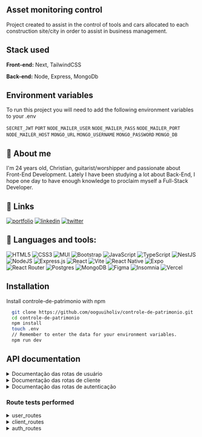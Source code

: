 ## Asset monitoring control

Project created to assist in the control of tools and cars allocated to each construction site/city in order to assist in business management.

## Stack used

**Front-end:** Next, TailwindCSS

**Back-end:** Node, Express, MongoDb

## Environment variables

To run this project you will need to add the following environment variables to your .env

`SECRET_JWT`
`PORT`
`NODE_MAILER_USER`
`NODE_MAILER_PASS`
`NODE_MAILER_PORT`
`NODE_MAILER_HOST`
`MONGO_URL`
`MONGO_USERNAME`
`MONGO_PASSWORD`
`MONGO_DB`

## 🚀 About me

I'm 24 years old, Christian, guitarist/worshipper and passionate about Front-End Development. Lately I have been studying a lot about Back-End, I hope one day to have enough knowledge to proclaim myself a Full-Stack Developer.

## 🔗 Links

[![portfolio](https://img.shields.io/badge/my_portfolio-000?style=for-the-badge&logo=ko-fi&logoColor=white)](https://portfolio-next-js-jade.vercel.app/)
[![linkedin](https://img.shields.io/badge/linkedin-0A66C2?style=for-the-badge&logo=linkedin&logoColor=white)](https://www.linkedin.com/in/oguuiholiv/)
[![twitter](https://img.shields.io/badge/insta-1DA1F2?style=for-the-badge&logo=instagram&logoColor)](https://www.instagram.com/ooguuiholiv/)

## 🚀 Languages and tools:

![HTML5](https://img.shields.io/badge/html5-%23E34F26.svg?style=for-the-badge&logo=html5&logoColor=white)
![CSS3](https://img.shields.io/badge/css3-%231572B6.svg?style=for-the-badge&logo=css3&logoColor=white)
![MUI](https://img.shields.io/badge/MUI-%230081CB.svg?style=for-the-badge&logo=mui&logoColor=white)
![Bootstrap](https://img.shields.io/badge/bootstrap-%238511FA.svg?style=for-the-badge&logo=bootstrap&logoColor=white)
![JavaScript](https://img.shields.io/badge/javascript-%23323330.svg?style=for-the-badge&logo=javascript&logoColor=%23F7DF1E)
![TypeScript](https://img.shields.io/badge/typescript-%23007ACC.svg?style=for-the-badge&logo=typescript&logoColor=white)
![NestJS](https://img.shields.io/badge/nestjs-%23E0234E.svg?style=for-the-badge&logo=nestjs&logoColor=white)
![NodeJS](https://img.shields.io/badge/node.js-6DA55F?style=for-the-badge&logo=node.js&logoColor=white)
![Express.js](https://img.shields.io/badge/express.js-%23404d59.svg?style=for-the-badge&logo=express&logoColor=%2361DAFB)
![React](https://img.shields.io/badge/react-%2320232a.svg?style=for-the-badge&logo=react&logoColor=%2361DAFB)
![Vite](https://img.shields.io/badge/vite-%23646CFF.svg?style=for-the-badge&logo=vite&logoColor=white)
![React Native](https://img.shields.io/badge/react_native-%2320232a.svg?style=for-the-badge&logo=react&logoColor=%2361DAFB)
![Expo](https://img.shields.io/badge/expo-1C1E24?style=for-the-badge&logo=expo&logoColor=#D04A37)
![React Router](https://img.shields.io/badge/React_Router-CA4245?style=for-the-badge&logo=react-router&logoColor=white)
![Postgres](https://img.shields.io/badge/postgres-%23316192.svg?style=for-the-badge&logo=postgresql&logoColor=white)
![MongoDB](https://img.shields.io/badge/MongoDB-%234ea94b.svg?style=for-the-badge&logo=mongodb&logoColor=white)
![Figma](https://img.shields.io/badge/figma-%23F24E1E.svg?style=for-the-badge&logo=figma&logoColor=white)
![Insomnia](https://img.shields.io/badge/Insomnia-black?style=for-the-badge&logo=insomnia&logoColor=5849BE)
![Vercel](https://img.shields.io/badge/vercel-%23000000.svg?style=for-the-badge&logo=vercel&logoColor=white)

## Installation

Install controle-de-patrimonio with npm

```bash
  git clone https://github.com/ooguuiholiv/controle-de-patrimonio.git
  cd controle-de-patrimonio
  npm install
  touch .env
  // Remember to enter the data for your environment variables.
  npm run dev
```

## API documentation

<details>
<summary>Documentação das rotas de usuário</summary>

#### Cadastrar um usuário

```http
  POST /register/users
```

| Parâmetro                                            | Tipo     | Descrição                                       |
| :--------------------------------------------------- | :------- | :---------------------------------------------- |
| `first_name, last_name, cpf, phone, email, password` | `string` | **Obrigatório estar autenticado na aplicação**. |

#### Retorna todos os usuários do sistema

```http
  GET /list/users
```

| Parâmetro | Tipo     | Descrição                                       |
| :-------- | :------- | :---------------------------------------------- |
| `null`    | `string` | **Obrigatório estar autenticado na aplicação**. |

#### Atualiza dados do usuário logado

```http
  PUT /update/user
```

| Parâmetro                           | Tipo     | Descrição                                       |
| :---------------------------------- | :------- | :---------------------------------------------- |
| `first_name, last_name, cpf, phone` | `string` | **Obrigatório estar autenticado na aplicação**. |

#### Inativa um usuário

```http
  DELETE /inative/users/:userId
```

| Parâmetro | Tipo     | Descrição                                                                              |
| :-------- | :------- | :------------------------------------------------------------------------------------- |
| `userId`  | `string` | **Obrigatório estar autenticado na aplicação**. Passar id do usuário que quer inativar |

#### Solicita um link de redefinição de senha

```http
  PATCH /user/forgot-password
```

| Parâmetro | Tipo     | Descrição                                                        |
| :-------- | :------- | :--------------------------------------------------------------- |
| `email`   | `string` | **O usuário receberá um link${token} para redefinir sua senha**. |

#### Altera a senha do usuário

```http
  POST /user/reset-password
```

| Parâmetro                                 | Tipo     | Descrição                                                                                                               |
| :---------------------------------------- | :------- | :---------------------------------------------------------------------------------------------------------------------- |
| `newPassword, confirmPassword, req.query` | `string` | **O usuário deverá fornecer duas senhas iguais e o token deverá ser obtido através da URL do sistema: token=${token}**. |

</details>

<details>
<summary>Documentação das rotas de cliente</summary>

#### Cadastrar um cliente

```http
  POST /register/client
```

| Parâmetro                                       | Tipo     | Descrição                                                                                 |
| :---------------------------------------------- | :------- | :---------------------------------------------------------------------------------------- |
| `fullname, document_id, phone, email, password` | `string` | **Obrigatório estar autenticado na aplicação**. Somente usuários podem cadastrar clientes |

#### Retorna todos os clientes do sistema

```http
  GET /list/client
```

| Parâmetro | Tipo     | Descrição                                                                                     |
| :-------- | :------- | :-------------------------------------------------------------------------------------------- |
| `null`    | `string` | **Obrigatório estar autenticado na aplicação**. Somente usuário pode listar todos os clientes |

#### Atualiza dados de um cliente

```http
  PUT /update/client/:clientId
```

| Parâmetro                                | Tipo     | Descrição                                                                                                                           |
| :--------------------------------------- | :------- | :---------------------------------------------------------------------------------------------------------------------------------- |
| `phone, :clientId, header.authorization` | `string` | **Obrigatório estar autenticado na aplicação**. Somente usuário pode alterar dados do cliente, deverá ser fornecido o ID do cliente |

#### Inativa um cliente

```http
  DELETE /inative/client/:clientId
```

| Parâmetro   | Tipo     | Descrição                                                                                        |
| :---------- | :------- | :----------------------------------------------------------------------------------------------- |
| `:clientId` | `string` | **Obrigatório estar autenticado na aplicação - Usuário**. Passar id do cliente que quer inativar |

#### Solicita um link de redefinição de senha

```http
  PATCH /client/forgot-password
```

| Parâmetro | Tipo     | Descrição                                                        |
| :-------- | :------- | :--------------------------------------------------------------- |
| `email`   | `string` | **O usuário receberá um link${token} para redefinir sua senha**. |

#### Altera a senha do cliente

```http
  POST /client/reset-password
```

| Parâmetro                                 | Tipo     | Descrição                                                                                                               |
| :---------------------------------------- | :------- | :---------------------------------------------------------------------------------------------------------------------- |
| `newPassword, confirmPassword, req.query` | `string` | **O usuário deverá fornecer duas senhas iguais e o token deverá ser obtido através da URL do sistema: token=${token}**. |

</details>

<details>
<summary>Documentação das rotas de autenticação</summary>

#### Fazer login do usuário

```http
  POST /auth/user
```

| Parâmetro         | Tipo     | Descrição                                                                                                                                                                              |
| :---------------- | :------- | :------------------------------------------------------------------------------------------------------------------------------------------------------------------------------------- |
| `email, password` | `string` | **Usuário loga na aplicação fornecendo um email e senha, é gerado um token válido por 12horas, pós isso, o token será revogado e será necessário que o usuário faça login novamente**. |

#### Fazer login do cliente

```http
  POST /auth/client
```

| Parâmetro         | Tipo     | Descrição                                                                                                                                                                              |
| :---------------- | :------- | :------------------------------------------------------------------------------------------------------------------------------------------------------------------------------------- |
| `email, password` | `string` | **Cliente loga na aplicação fornecendo um email e senha, é gerado um token válido por 12horas, pós isso, o token será revogado e será necessário que o usuário faça login novamente**. |

#### Fazer logout do usuário

```http
  GET /logout/user
```

| Parâmetro | Tipo     | Descrição                                    |
| :-------- | :------- | :------------------------------------------- |
| `null`    | `string` | **cookie que havia sido criado é removido**. |

#### Fazer logout do cliente

```http
  GET /logout/client
```

| Parâmetro | Tipo     | Descrição                                    |
| :-------- | :------- | :------------------------------------------- |
| `null`    | `string` | **cookie que havia sido criado é removido**. |

#### Verifica se o usuário ou cliente está logado na aplicação

```http
  GET /is-authenticated
```

| Parâmetro | Tipo     | Descrição                                                             |
| :-------- | :------- | :-------------------------------------------------------------------- |
| `null`    | `string` | **Valida se existe token, caso exista, valida se é um token valido**. |

</details>

### Route tests performed

<details>
<summary>user_routes</summary>

[x] - Create a new user.

[x] - List users.

[ ] - Update logged in user data.

[x] - Requests a password reset link.

[x] - Reset password.

[x] - Inactivate a user

</details>

<details>
<summary>client_routes</summary>

[x] - Create a new user.

[ ] - List clients.

[ ] - Update client.

[ ] - Requests a password reset link.

[ ] - Reset password.

[ ] - Inactivate a client

</details>

<details>
<summary>auth_routes</summary>

[x] - User login

[x] - Client login

[x] - Logout User/client

[x] - is-authenticated

</details>
